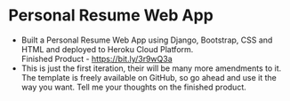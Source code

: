# Personal Resume Web App
* Built a Personal Resume Web App using Django, Bootstrap, CSS and HTML and deployed to Heroku Cloud Platform. <br>
Finished Product - https://bit.ly/3r9wQ3a <br>
* This is just the first iteration, their will be many more amendments to it. The template is freely available on GitHub, so go ahead and use it the way you want. Tell me your thoughts on the finished product.

